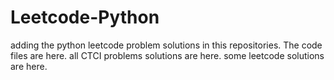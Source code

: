 # Leetcode-Python
adding the python leetcode problem solutions in this repositories. 
The code files are here.
all CTCI problems solutions are here.
some leetcode solutions are here.
























































































































































































































































































































































































































































































































































































































































































































































































































































































































































































































































































































